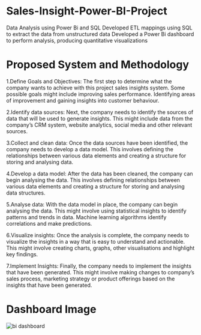 # Sales-Insight-Power-BI-Project
Data Analysis using Power Bi and SQL
Developed ETL mappings using SQL to extract the data from unstructured data
Developed a Power Bi dashboard to perform analysis, producing quantitative visualizations

# Proposed System and Methodology
1.Define Goals and Objectives:
The first step to determine what the company wants to achieve with this project sales insights system. Some possible goals might include improving sales performance. Identifying areas of improvement and gaining insights into customer behaviour.

2.Identify data sources:
Next, the company needs to identify the sources of data that will be used to generate insights. This might include data from the company’s CRM system, website analytics, social media and other relevant sources.

3.Collect and clean data:
Once the data sources have been identified, the company needs to develop a data model. This involves defining the relationships between various data elements and creating a structure for storing and analysing data.

4.Develop a data model:
After the data has been cleaned, the company can begin analysing the data. This involves defining relationships between various data elements and creating a structure for storing and analysing data structures.

5.Analyse data:
With the data model in place, the company can begin analysing the data. This might involve using statistical insights to identify patterns and trends in data. Machine learning algorithms identify correlations and make predictions.

6.Visualize insights:
Once the analysis is complete, the company needs to visualize the insights in a way that is easy to understand and actionable. This might involve creating charts, graphs, other visualisations and highlight key findings.

7.Implement Insights:
Finally, the company needs to implement the insights that have been generated. This might involve making changes to company’s sales process, marketing strategy or product offerings based on the insights that have been generated.

# Dashboard Image
![bi dashboard](https://github.com/Abhijeetgaurav/Sales-Insight-Power-BI-Project/assets/83373398/de57523b-cb63-4fe1-994f-618ea7b4870d)
